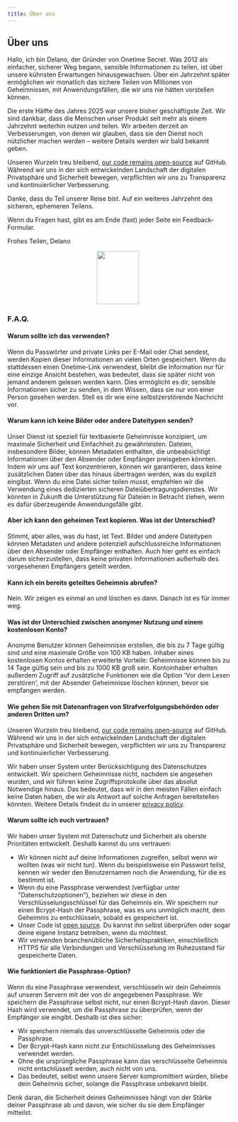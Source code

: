 ```yaml
---
title: Über uns
---
```


<article class="prose dark:prose-invert md:prose-lg lg:prose-xl">
  <h2>
    Über uns
  </h2>

  <p>
    Hallo, ich bin Delano, der Gründer von Onetime Secret. Was 2012 als einfacher, sicherer Weg begann, sensible Informationen zu teilen, ist über unsere kühnsten Erwartungen hinausgewachsen. Über ein Jahrzehnt später ermöglichen wir monatlich das sichere Teilen von Millionen von Geheimnissen, mit Anwendungsfällen, die wir uns nie hätten vorstellen können.
  </p>

  <p>
    Die erste Hälfte des Jahres 2025 war unsere bisher geschäftigste Zeit. Wir sind dankbar, dass die Menschen unser Produkt seit mehr als einem Jahrzehnt weiterhin nutzen und teilen. Wir arbeiten derzeit an Verbesserungen, von denen wir glauben, dass sie den Dienst noch nützlicher machen werden – weitere Details werden wir bald bekannt geben.
  </p>

  <p>
    Unseren Wurzeln treu bleibend, <a href="https://github.com/onetimesecret/onetimesecret">our code remains open-source</a> auf GitHub. Während wir uns in der sich entwickelnden Landschaft der digitalen Privatsphäre und Sicherheit bewegen, verpflichten wir uns zu Transparenz und kontinuierlicher Verbesserung.
  </p>

  <p>
    Danke, dass du Teil unserer Reise bist. Auf ein weiteres Jahrzehnt des sicheren, ephemeren Teilens.
  </p>

  <p>
    Wenn du Fragen hast, gibt es am Ende (fast) jeder Seite ein Feedback-Formular.
  </p>

  <p>
    Frohes Teilen,
Delano
  </p>

  <p style="margin-left: 40%; margin-right: 40%">
    <a
      href="https://delanotes.com/"
      title="Delano Mandelbaum"><img
        src="/etc/img/delano-g.png"
        width="95"
        height="120"
        border="0"
      /></a>
  </p>

  <h3>F.A.Q.</h3>

  <h4>Warum sollte ich das verwenden?</h4>
  <p>
    Wenn du Passwörter und private Links per E-Mail oder Chat sendest, werden Kopien dieser Informationen an vielen Orten gespeichert. Wenn du stattdessen einen Onetime-Link verwendest, bleibt die Information nur für eine einzige Ansicht bestehen, was bedeutet, dass sie später nicht von jemand anderem gelesen werden kann. Dies ermöglicht es dir, sensible Informationen sicher zu senden, in dem Wissen, dass sie nur von einer Person gesehen werden. Stell es dir wie eine selbstzerstörende Nachricht vor.
  </p>

  <h4>Warum kann ich keine Bilder oder andere Dateitypen senden?</h4>
  <p>
    Unser Dienst ist speziell für textbasierte Geheimnisse konzipiert, um maximale Sicherheit und Einfachheit zu gewährleisten. Dateien, insbesondere Bilder, können Metadaten enthalten, die unbeabsichtigt Informationen über den Absender oder Empfänger preisgeben könnten. Indem wir uns auf Text konzentrieren, können wir garantieren, dass keine zusätzlichen Daten über das hinaus übertragen werden, was du explizit eingibst. Wenn du eine Datei sicher teilen musst, empfehlen wir die Verwendung eines dedizierten sicheren Dateiübertragungsdienstes. Wir könnten in Zukunft die Unterstützung für Dateien in Betracht ziehen, wenn es dafür überzeugende Anwendungsfälle gibt.
  </p>

  <h4>Aber ich kann den geheimen Text kopieren. Was ist der Unterschied?</h4>
  <p>
    Stimmt, aber alles, was du hast, ist Text. Bilder und andere Dateitypen können Metadaten und andere potenziell aufschlussreiche Informationen über den Absender oder Empfänger enthalten. Auch hier geht es einfach darum sicherzustellen, dass keine privaten Informationen außerhalb des vorgesehenen Empfängers geteilt werden.
  </p>

  <h4>Kann ich ein bereits geteiltes Geheimnis abrufen?</h4>
  <p>
    Nein. Wir zeigen es einmal an und löschen es dann. Danach ist es für immer weg.
  </p>

  <h4>Was ist der Unterschied zwischen anonymer Nutzung und einem kostenlosen Konto?</h4>
  <p>
    Anonyme Benutzer können Geheimnisse erstellen, die bis zu 7 Tage gültig sind und eine maximale Größe von 100 KB haben. Inhaber eines kostenlosen Kontos erhalten erweiterte Vorteile: Geheimnisse können bis zu 14 Tage gültig sein und bis zu 1000 KB groß sein. Kontoinhaber erhalten außerdem Zugriff auf zusätzliche Funktionen wie die Option 'Vor dem Lesen zerstören', mit der Absender Geheimnisse löschen können, bevor sie empfangen werden.
  </p>

  <h4>Wie gehen Sie mit Datenanfragen von Strafverfolgungsbehörden oder anderen Dritten um?</h4>
  <p>
    Unseren Wurzeln treu bleibend, <a href="https://github.com/onetimesecret/onetimesecret">our code remains open-source</a> auf GitHub. Während wir uns in der sich entwickelnden Landschaft der digitalen Privatsphäre und Sicherheit bewegen, verpflichten wir uns zu Transparenz und kontinuierlicher Verbesserung.
  </p>
  <p>
    Wir haben unser System unter Berücksichtigung des Datenschutzes entwickelt. Wir speichern Geheimnisse nicht, nachdem sie angesehen wurden, und wir führen keine Zugriffsprotokolle über das absolut Notwendige hinaus. Das bedeutet, dass wir in den meisten Fällen einfach keine Daten haben, die wir als Antwort auf solche Anfragen bereitstellen könnten. Weitere Details findest du in unserer <a href="/privacy">privacy policy</a>.
  </p>

  <h4>Warum sollte ich euch vertrauen?</h4>
  <p>
    Wir haben unser System mit Datenschutz und Sicherheit als oberste Prioritäten entwickelt. Deshalb kannst du uns vertrauen:
  </p>
  <ul>
    <li>Wir können nicht auf deine Informationen zugreifen, selbst wenn wir wollten (was wir nicht tun). Wenn du beispielsweise ein Passwort teilst, kennen wir weder den Benutzernamen noch die Anwendung, für die es bestimmt ist.</li>
    <li>Wenn du eine Passphrase verwendest (verfügbar unter "Datenschutzoptionen"), beziehen wir diese in den Verschlüsselungsschlüssel für das Geheimnis ein. Wir speichern nur einen Bcrypt-Hash der Passphrase, was es uns unmöglich macht, dein Geheimnis zu entschlüsseln, sobald es gespeichert ist.</li>
    <li>Unser Code ist <a href="https://github.com/onetimesecret/onetimesecret">open source</a>. Du kannst ihn selbst überprüfen oder sogar deine eigene Instanz betreiben, wenn du möchtest.</li>
    <li>Wir verwenden branchenübliche Sicherheitspraktiken, einschließlich HTTPS für alle Verbindungen und Verschlüsselung im Ruhezustand für gespeicherte Daten.</li>
  </ul>

  <h4>Wie funktioniert die Passphrase-Option?</h4>
  <p>
    Wenn du eine Passphrase verwendest, verschlüsseln wir dein Geheimnis auf unseren Servern mit der von dir angegebenen Passphrase. Wir speichern die Passphrase selbst nicht, nur einen Bcrypt-Hash davon. Dieser Hash wird verwendet, um die Passphrase zu überprüfen, wenn der Empfänger sie eingibt. Deshalb ist dies sicher:
  </p>
  <ul>
    <li>Wir speichern niemals das unverschlüsselte Geheimnis oder die Passphrase.</li>
    <li>Der Bcrypt-Hash kann nicht zur Entschlüsselung des Geheimnisses verwendet werden.</li>
    <li>Ohne die ursprüngliche Passphrase kann das verschlüsselte Geheimnis nicht entschlüsselt werden, auch nicht von uns.</li>
    <li>Das bedeutet, selbst wenn unsere Server kompromittiert würden, bliebe dein Geheimnis sicher, solange die Passphrase unbekannt bleibt.</li>
  </ul>
  <p>
    Denk daran, die Sicherheit deines Geheimnisses hängt von der Stärke deiner Passphrase ab und davon, wie sicher du sie dem Empfänger mitteilst.
  </p>
</article>
